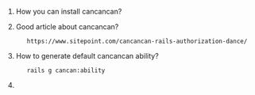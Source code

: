 1. How you can install cancancan?
      
      
      
2. Good article about cancancan?
          
          https://www.sitepoint.com/cancancan-rails-authorization-dance/
3. How to generate default cancancan ability?
          
          rails g cancan:ability
4. 
